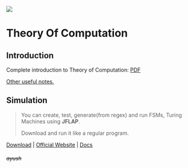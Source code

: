 [![](https://forthebadge.com/images/badges/certified-snoop-lion.svg)](https://www.youtube.com/watch?v=LlU4FuIJT2k "( ͡° ͜ʖ ͡°)")

# Theory Of Computation

## **Introduction**

Complete introduction to Theory of Computation: [PDF](https://git.io/fxf3Y)

[Other useful notes.](https://github.com/hsuay/College/tree/master/Theory%20Of%20Computation/Notes)

## **Simulation**

> You can create, test, generate(from regex) and run FSMs, Turing Machines using **JFLAP**.
>
> Download and run it like a regular program.

[Download](https://raw.githubusercontent.com/hsuay/College/master/Theory%20Of%20Computation/JFLAP7.1.jar) | [Official Website](http://www.jflap.org/) | [Docs](http://www.jflap.org/tutorial/)

###### ~~ayush~~
